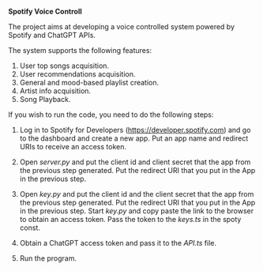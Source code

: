 **Spotify Voice Controll**

The project aims at developing a voice controlled system powered by Spotify and ChatGPT APIs. 

The system supports the following features:

1. User top songs acquisition.
2. User recommendations acquisition.
3. General and mood-based playlist creation.
4. Artist info acquisition.
5. Song Playback. 


If you wish to run the code, you need to do the following steps:

1. Log in to Spotify for Developers (https://developer.spotify.com) and go to the dashboard and create a new app. Put an app name and redirect URIs to receive an access token. 

2. Open _server.py_ and put the client id and  client secret that the app from the previous step generated. Put the redirect URI that you put in the App in the previous step. 

3. Open _key.py_ and put the client id and the client secret that the app from the previous step generated. Put the redirect URI that you put in the App in the previous step. 
Start _key.py_ and copy paste the link to the browser to obtain an access token. Pass the token to the _keys.ts_ in the spoty const.

4. Obtain a ChatGPT access token and pass it to the _API.ts_ file.

5. Run the program. 





